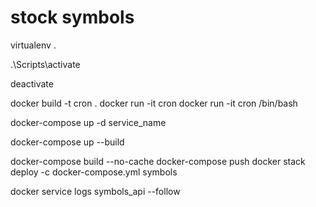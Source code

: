 # stock symbols

virtualenv .

.\Scripts\activate

deactivate

docker build -t cron .
docker run -it cron
docker run -it cron /bin/bash

docker-compose up -d service_name

docker-compose up --build


docker-compose build --no-cache
docker-compose push
docker stack deploy -c docker-compose.yml symbols

docker service logs symbols_api --follow